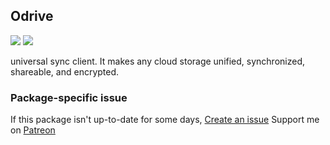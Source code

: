 ## Odrive
[![](https://img.shields.io/chocolatey/v/odrive?color=green&label=odrive)](https://chocolatey.org/packages/odrive) [![](https://img.shields.io/chocolatey/dt/odrive)](https://chocolatey.org/packages/odrive)

universal sync client. It makes any cloud storage unified, synchronized, shareable, and encrypted.

### Package-specific issue
If this package isn't up-to-date for some days, [Create an issue](https://github.com/tunisiano187/chocolatey-packages/issues/new)
Support me on [Patreon](https://www.patreon.com/bePatron?u=39585820)